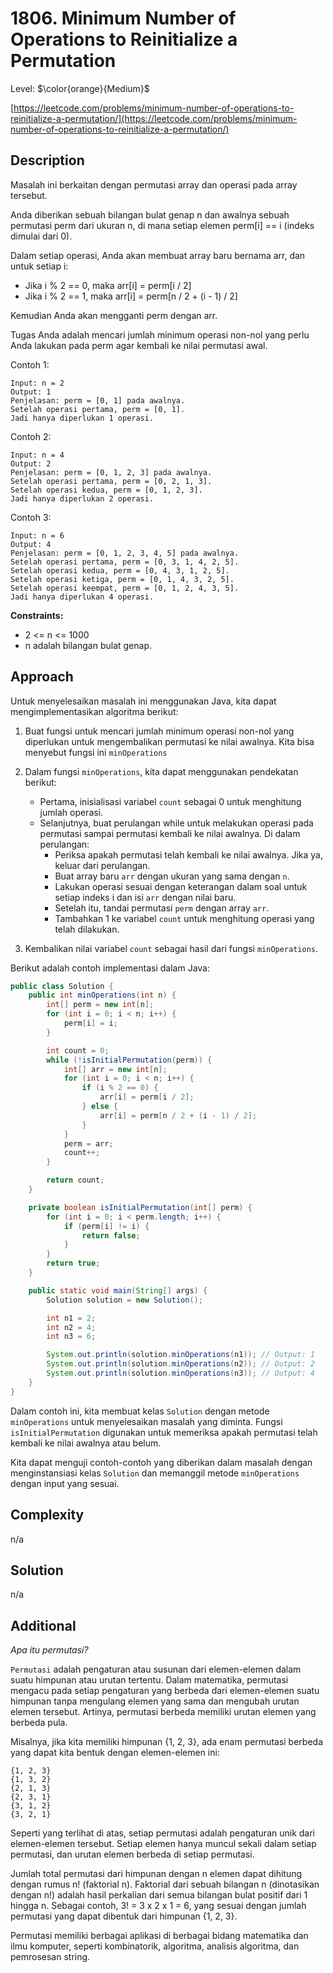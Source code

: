 # 1806. Minimum Number of Operations to Reinitialize a Permutation

Level: $\color{orange}{Medium}$

[https://leetcode.com/problems/minimum-number-of-operations-to-reinitialize-a-permutation/](https://leetcode.com/problems/minimum-number-of-operations-to-reinitialize-a-permutation/)

## Description

Masalah ini berkaitan dengan permutasi array dan operasi pada array tersebut.

Anda diberikan sebuah bilangan bulat genap n dan awalnya sebuah permutasi perm dari ukuran n, di mana setiap elemen perm[i] == i (indeks dimulai dari 0).

Dalam setiap operasi, Anda akan membuat array baru bernama arr, dan untuk setiap i:

- Jika i % 2 == 0, maka arr[i] = perm[i / 2]
- Jika i % 2 == 1, maka arr[i] = perm[n / 2 + (i - 1) / 2]

Kemudian Anda akan mengganti perm dengan arr.

Tugas Anda adalah mencari jumlah minimum operasi non-nol yang perlu Anda lakukan pada perm agar kembali ke nilai permutasi awal.

Contoh 1:

```text
Input: n = 2
Output: 1
Penjelasan: perm = [0, 1] pada awalnya.
Setelah operasi pertama, perm = [0, 1].
Jadi hanya diperlukan 1 operasi.
```

Contoh 2:

```text
Input: n = 4
Output: 2
Penjelasan: perm = [0, 1, 2, 3] pada awalnya.
Setelah operasi pertama, perm = [0, 2, 1, 3].
Setelah operasi kedua, perm = [0, 1, 2, 3].
Jadi hanya diperlukan 2 operasi.
```

Contoh 3:

```text
Input: n = 6
Output: 4
Penjelasan: perm = [0, 1, 2, 3, 4, 5] pada awalnya.
Setelah operasi pertama, perm = [0, 3, 1, 4, 2, 5].
Setelah operasi kedua, perm = [0, 4, 3, 1, 2, 5].
Setelah operasi ketiga, perm = [0, 1, 4, 3, 2, 5].
Setelah operasi keempat, perm = [0, 1, 2, 4, 3, 5].
Jadi hanya diperlukan 4 operasi.
```

**Constraints:**

- 2 <= n <= 1000
- n adalah bilangan bulat genap.

## Approach

Untuk menyelesaikan masalah ini menggunakan Java, kita dapat mengimplementasikan algoritma berikut:

1. Buat fungsi untuk mencari jumlah minimum operasi non-nol yang diperlukan untuk mengembalikan permutasi ke nilai awalnya. Kita bisa menyebut fungsi ini `minOperations`

2. Dalam fungsi `minOperations`, kita dapat menggunakan pendekatan berikut:

   - Pertama, inisialisasi variabel `count` sebagai 0 untuk menghitung jumlah operasi.
   - Selanjutnya, buat perulangan while untuk melakukan operasi pada permutasi sampai permutasi kembali ke nilai awalnya. Di dalam perulangan:
     - Periksa apakah permutasi telah kembali ke nilai awalnya. Jika ya, keluar dari perulangan.
     - Buat array baru `arr` dengan ukuran yang sama dengan `n`.
     - Lakukan operasi sesuai dengan keterangan dalam soal untuk setiap indeks i dan isi `arr` dengan nilai baru.
     - Setelah itu, tandai permutasi `perm` dengan array `arr`.
     - Tambahkan 1 ke variabel `count` untuk menghitung operasi yang telah dilakukan.

3. Kembalikan nilai variabel `count` sebagai hasil dari fungsi `minOperations`.

Berikut adalah contoh implementasi dalam Java:

```java
public class Solution {
    public int minOperations(int n) {
        int[] perm = new int[n];
        for (int i = 0; i < n; i++) {
            perm[i] = i;
        }

        int count = 0;
        while (!isInitialPermutation(perm)) {
            int[] arr = new int[n];
            for (int i = 0; i < n; i++) {
                if (i % 2 == 0) {
                    arr[i] = perm[i / 2];
                } else {
                    arr[i] = perm[n / 2 + (i - 1) / 2];
                }
            }
            perm = arr;
            count++;
        }

        return count;
    }

    private boolean isInitialPermutation(int[] perm) {
        for (int i = 0; i < perm.length; i++) {
            if (perm[i] != i) {
                return false;
            }
        }
        return true;
    }

    public static void main(String[] args) {
        Solution solution = new Solution();

        int n1 = 2;
        int n2 = 4;
        int n3 = 6;

        System.out.println(solution.minOperations(n1)); // Output: 1
        System.out.println(solution.minOperations(n2)); // Output: 2
        System.out.println(solution.minOperations(n3)); // Output: 4
    }
}
```

Dalam contoh ini, kita membuat kelas `Solution` dengan metode `minOperations` untuk menyelesaikan masalah yang diminta. Fungsi `isInitialPermutation` digunakan untuk memeriksa apakah permutasi telah kembali ke nilai awalnya atau belum.

Kita dapat menguji contoh-contoh yang diberikan dalam masalah dengan menginstansiasi kelas `Solution` dan memanggil metode `minOperations` dengan input yang sesuai.

## Complexity

n/a

## Solution

n/a

## Additional

_Apa itu permutasi?_

`Permutasi` adalah pengaturan atau susunan dari elemen-elemen dalam suatu himpunan atau urutan tertentu. Dalam matematika, permutasi mengacu pada setiap pengaturan yang berbeda dari elemen-elemen suatu himpunan tanpa mengulang elemen yang sama dan mengubah urutan elemen tersebut. Artinya, permutasi berbeda memiliki urutan elemen yang berbeda pula.

Misalnya, jika kita memiliki himpunan {1, 2, 3}, ada enam permutasi berbeda yang dapat kita bentuk dengan elemen-elemen ini:

```text
{1, 2, 3}
{1, 3, 2}
{2, 1, 3}
{2, 3, 1}
{3, 1, 2}
{3, 2, 1}
```

Seperti yang terlihat di atas, setiap permutasi adalah pengaturan unik dari elemen-elemen tersebut. Setiap elemen hanya muncul sekali dalam setiap permutasi, dan urutan elemen berbeda di setiap permutasi.

Jumlah total permutasi dari himpunan dengan n elemen dapat dihitung dengan rumus n! (faktorial n).
Faktorial dari sebuah bilangan n (dinotasikan dengan n!) adalah hasil perkalian dari semua bilangan bulat positif dari 1 hingga n.
Sebagai contoh, 3! = 3 x 2 x 1 = 6, yang sesuai dengan jumlah permutasi yang dapat dibentuk dari himpunan {1, 2, 3}.

Permutasi memiliki berbagai aplikasi di berbagai bidang matematika dan ilmu komputer,
seperti kombinatorik, algoritma, analisis algoritma, dan pemrosesan string.

